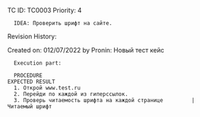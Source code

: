 TC ID: TC0003 Priority: 4

      IDEA: Проверить шрифт на сайте.

Revision History:

Created on: 012/07/2022 by Pronin: Новый тест кейс

      Execution part:

      PROCEDURE                                                           EXPECTED RESULT
      1. Открой www.test.ru
      2. Перейди по каждой из гиперссылок.
      3. Проверь читаемость шрифта на каждой странице         |           Читаемый шрифт
